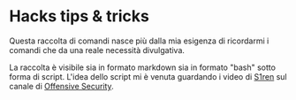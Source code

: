 # Hacks tips & tricks
Questa raccolta di comandi nasce più dalla mia esigenza di ricordarmi i comandi che da una reale necessità divulgativa.

La raccolta è visibile sia in formato markdown sia in formato "bash" sotto forma di script.
L'idea dello script mi è venuta guardando i video di [S1ren](https://sirensecurity.io/blog/) sul canale di [Offensive Security](https://www.youtube.com/c/OffensiveSecurityTraining).